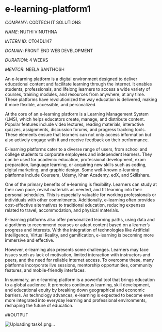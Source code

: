 # e-learning-platform1

*COMPANY*: CODTECH IT SOLUTIONS

*NAME*: NUTHI VINUTHNA

*INTERN ID*: CT04DL147

*DOMAIN*: FRONT END WEB DEVELOPMENT

*DURATION*: 4 WEEKS

*MENTOR*: NEELA SANTHOSH

An e-learning platform is a digital environment designed to deliver educational content and facilitate learning through the internet. It enables students, professionals, and lifelong learners to access a wide variety of courses, training modules, and resources from anywhere, at any time. These platforms have revolutionized the way education is delivered, making it more flexible, accessible, and personalized.

At the core of an e-learning platform is a Learning Management System (LMS), which helps educators create, manage, and distribute content. Popular features include video lectures, reading materials, interactive quizzes, assignments, discussion forums, and progress tracking tools. These elements ensure that learners can not only access information but also actively engage with it and receive feedback on their performance.

E-learning platforms cater to a diverse range of users, from school and college students to corporate employees and independent learners. They can be used for academic education, professional development, exam preparation, language learning, or acquiring new skills such as coding, digital marketing, and graphic design. Some well-known e-learning platforms include Coursera, Udemy, Khan Academy, edX, and Skillshare.

One of the primary benefits of e-learning is flexibility. Learners can study at their own pace, revisit materials as needed, and fit learning into their personal schedules. This is especially valuable for working professionals or individuals with other commitments. Additionally, e-learning often provides cost-effective alternatives to traditional education, reducing expenses related to travel, accommodation, and physical materials.

E-learning platforms also offer personalized learning paths, using data and algorithms to recommend courses or adapt content based on a learner’s progress and interests. With the integration of technologies like Artificial Intelligence, Virtual Reality, and gamification, e-learning is becoming more immersive and effective.

However, e-learning also presents some challenges. Learners may face issues such as lack of motivation, limited interaction with instructors and peers, and the need for reliable internet access. To overcome these, many platforms incorporate live sessions, mentorship opportunities, community features, and mobile-friendly interfaces.

In summary, an e-learning platform is a powerful tool that brings education to a global audience. It promotes continuous learning, skill development, and educational equity by breaking down geographical and economic barriers. As technology advances, e-learning is expected to become even more integrated into everyday learning and professional environments, reshaping the future of education.

##OUTPUT

![Uploading task4.png…]()


